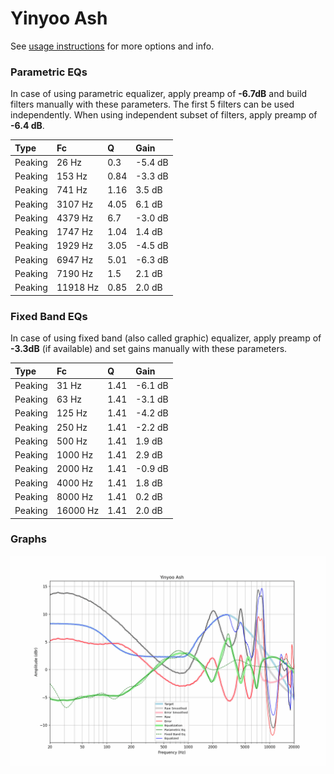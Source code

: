 # Yinyoo Ash
See [usage instructions](https://github.com/jaakkopasanen/AutoEq#usage) for more options and info.

### Parametric EQs
In case of using parametric equalizer, apply preamp of **-6.7dB** and build filters manually
with these parameters. The first 5 filters can be used independently.
When using independent subset of filters, apply preamp of **-6.4 dB**.

| Type    | Fc       |    Q | Gain    |
|:--------|:---------|:-----|:--------|
| Peaking | 26 Hz    | 0.3  | -5.4 dB |
| Peaking | 153 Hz   | 0.84 | -3.3 dB |
| Peaking | 741 Hz   | 1.16 | 3.5 dB  |
| Peaking | 3107 Hz  | 4.05 | 6.1 dB  |
| Peaking | 4379 Hz  | 6.7  | -3.0 dB |
| Peaking | 1747 Hz  | 1.04 | 1.4 dB  |
| Peaking | 1929 Hz  | 3.05 | -4.5 dB |
| Peaking | 6947 Hz  | 5.01 | -6.3 dB |
| Peaking | 7190 Hz  | 1.5  | 2.1 dB  |
| Peaking | 11918 Hz | 0.85 | 2.0 dB  |

### Fixed Band EQs
In case of using fixed band (also called graphic) equalizer, apply preamp of **-3.3dB**
(if available) and set gains manually with these parameters.

| Type    | Fc       |    Q | Gain    |
|:--------|:---------|:-----|:--------|
| Peaking | 31 Hz    | 1.41 | -6.1 dB |
| Peaking | 63 Hz    | 1.41 | -3.1 dB |
| Peaking | 125 Hz   | 1.41 | -4.2 dB |
| Peaking | 250 Hz   | 1.41 | -2.2 dB |
| Peaking | 500 Hz   | 1.41 | 1.9 dB  |
| Peaking | 1000 Hz  | 1.41 | 2.9 dB  |
| Peaking | 2000 Hz  | 1.41 | -0.9 dB |
| Peaking | 4000 Hz  | 1.41 | 1.8 dB  |
| Peaking | 8000 Hz  | 1.41 | 0.2 dB  |
| Peaking | 16000 Hz | 1.41 | 2.0 dB  |

### Graphs
![](./Yinyoo%20Ash.png)
